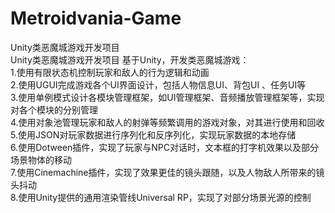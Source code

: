 # Metroidvania-Game
Unity类恶魔城游戏开发项目  
Unity类恶魔城游戏开发项目 基于Unity，开发类恶魔城游戏：  
1.使用有限状态机控制玩家和敌人的行为逻辑和动画  
2.使用UGUI完成游戏各个UI界面设计，包括人物信息UI、背包UI 、任务UI等  
3.使用单例模式设计各模块管理框架，如UI管理框架、音频播放管理框架等，实现对各个模块的分别管理  
4.使用对象池管理玩家和敌人的射弹等频繁调用的游戏对象，对其进行使用和回收  
5.使用JSON对玩家数据进行序列化和反序列化，实现玩家数据的本地存储  
6.使用Dotween插件，实现了玩家与NPC对话时，文本框的打字机效果以及部分场景物体的移动  
7.使用Cinemachine插件，实现了效果更佳的镜头跟随，以及人物敌人所带来的镜头抖动  
8.使用Unity提供的通用渲染管线Universal RP，实现了对部分场景光源的控制  


